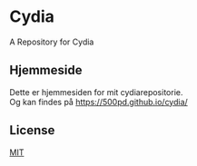 # Cydia
A Repository for Cydia

## Hjemmeside
Dette er hjemmesiden for mit cydiarepositorie.  
Og kan findes på <https://500pd.github.io/cydia/>

## License
[MIT](https://github.com/500pd/cydiarepo/blob/master/LICENSE)
